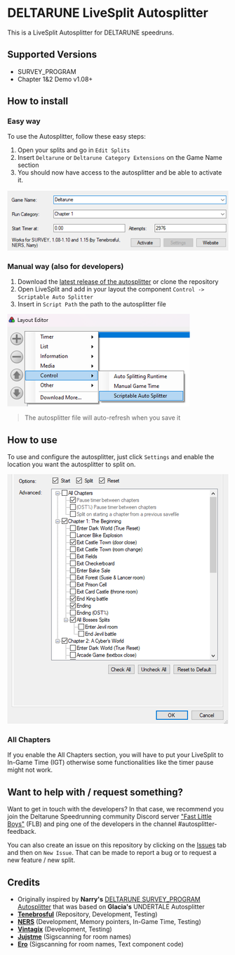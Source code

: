 # DELTARUNE LiveSplit Autosplitter

This is a LiveSplit Autosplitter for DELTARUNE speedruns.

## Supported Versions

- SURVEY_PROGRAM
- Chapter 1&2 Demo v1.08+

## How to install

### Easy way

To use the Autosplitter, follow these easy steps:

1. Open your splits and go in `Edit Splits`
2. Insert `Deltarune` or `Deltarune Category Extensions` on the Game Name section
3. You should now have access to the autosplitter and be able to activate it.

![Split edition header with the Game Name and the suggested autosplitter](/assets/quickInstall.png)

### Manual way (also for developers)

1. Download the [latest release of the autosplitter](https://github.com/Tenebrosful/DELTARUNE-Livesplit.Autosplitter/releases)
or clone the repository
2. Open LiveSplit and add in your layout the component `Control -> Scriptable Auto Splitter`
3. Insert in `Script Path` the path to the autosplitter file

![Layout Editor with the path Control > Scriptable Auto Splitter when adding a new component](/assets/manualInstall.png)

> The autosplitter file will auto-refresh when you save it

## How to use

To use and configure the autosplitter, just click `Settings` and enable the location you want the autosplitter to split on.

![Settings options with Start, Split, Reset and individual splits that can be enabled or disabled](/assets/options.png)

### All Chapters

If you enable the All Chapters section, you will have to put your LiveSplit to In-Game Time (IGT) otherwise some functionalities
like the timer pause might not work.

## Want to help with / request something?

Want to get in touch with the developers?
In that case, we recommend you join the Deltarune Speedrunning community Discord server ["Fast Little Boys"](https://discord.gg/W6uckvkuer)
(FLB) and ping one of the developers in the channel #autosplitter-feedback.

You can also create an issue on this repository by clicking on the [Issues](https://github.com/Tenebrosful/DELTARUNE-Livesplit.Autosplitter/issues)
tab and then on `New Issue`.
That can be made to report a bug or to request a new feature / new split.

## Credits

- Originally inspired by **Narry's** [DELTARUNE SURVEY_PROGRAM Autosplitter](https://drive.google.com/file/d/1SCpuUpDgIYHmbc6xKK3ZrNk1zaIeDUMq/view?usp=sharing)
that was based on **Glacia's** UNDERTALE Autosplitter
- [**Tenebrosful**](https://github.com/Tenebrosful) (Repository, Development, Testing)
- [**NERS**](https://github.com/NERS1111) (Development, Memory pointers, In-Game Time, Testing)
- [**Vintagix**](https://github.com/VintagixDev) (Development, Testing)
- [**Jujstme**](https://github.com/jujstme) (Sigscanning for room names)
- [**Ero**](https://github.com/just-ero) (Sigscanning for room names, Text component code)
